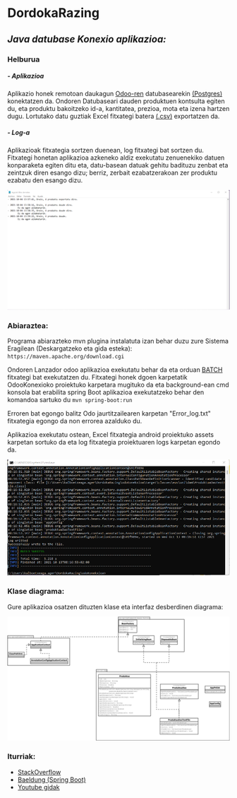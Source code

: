 # DordokaRazing

  ## *Java datubase Konexio aplikazioa:*
   ### Helburua
   ##### - Aplikazioa
   
 Aplikazio honek remotoan daukagun [Odoo-ren](https://www.odoo.com/es_ES) datubasearekin [(Postgres)](https://www.postgresql.org/) konektatzen da.
      Ondoren Datubaseari dauden produktuen kontsulta egiten du, eta produktu bakoitzeko id-a, kantitatea, prezioa, mota eta izena hartzen dugu. Lortutako
      datu guztiak Excel fitxategi batera [(.csv)](https://help.cliengo.com/hc/es/articles/360020203574-C%C3%B3mo-abrir-un-archivo-CSV-en-Excel) exportatzen da.
     
        
         

      
  ##### - Log-a  
  
   Aplikazioak fitxategia sortzen duenean, log  fitxategi bat sortzen du. Fitxategi honetan aplikazioa azkeneko aldiz      exekutatu zenuenekiko datuen konparaketa egiten ditu eta, datu-basean datuak gehitu badituzu zenbat eta zeintzuk diren esango dizu; berriz, zerbait ezabatzerakoan zer produktu ezabatu den esango dizu.
   
   ![Log fitxategi bat](https://github.com/agerKalboetxeaga/datu-atzipena2021/blob/main/log%20a.png)

   ### Abiaraztea:
   Programa abiarazteko mvn plugina instalatuta izan behar duzu zure Sistema Eragilean (Deskargatzeko eta gida esteka):
          ``` 
         https://maven.apache.org/download.cgi
          ```
          
   Ondoren Lanzador odoo aplikazioa exekutatu behar da eta orduan [BATCH](https://github.com/MaitaneG/DordokaRazing/blob/b9a74022d098ea03c032af294de1fac2ab6876be/OdooKonexioa/ejecutador.bat#L1-L6) fitxategi bat exekutatzen du. Fitxategi honek dgoen karpetatik OdooKonexioko proiektuko karpetara mugituko da eta background-ean cmd konsola bat erabilita spring Boot aplikazioa exekutatzeko behar den komandoa sartuko du ``` mvn spring-boot:run ``` 
   
   Erroren bat egongo balitz Odo jaurtitzailearen karpetan "Error_log.txt" fitxategia egongo da non errorea azalduko du.
   
   Aplikazioa exekutatu ostean, Excel fitxategia android proiektuko assets karpetan sortuko da eta log fitxategia proiektuaren logs karpetan egondo da.
   
   ![Aplikazioa CMDan exekutatzerakoan](https://github.com/agerKalboetxeaga/datu-atzipena2021/blob/main/cmd.png)
  ### Klase diagrama:
  Gure aplikazioa osatzen dituzten klase eta interfaz desberdinen diagrama:
  
 ![Klase diagrama svg formatuan](https://github.com/agerKalboetxeaga/datu-atzipena2021/blob/main/NewTel.svg)
 
 
 ### Iturriak:
  - [StackOverflow](https://stackoverflow.com/) 
  - [Baeldung (Spring Boot)](https://www.baeldung.com/)
  - [Youtube gidak](https://www.youtube.com/)
